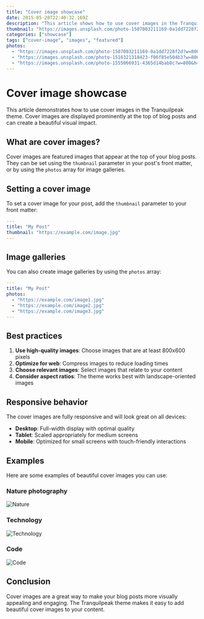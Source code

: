 ```yaml
---
title: "Cover image showcase"
date: 2015-05-28T22:40:32.169Z
description: "This article shows how to use cover images in the Tranquilpeak theme"
thumbnail: "https://images.unsplash.com/photo-1507003211169-0a1dd7228f2d?w=800&h=600&fit=crop"
categories: ["showcase"]
tags: ["cover-image", "images", "featured"]
photos:
  - "https://images.unsplash.com/photo-1507003211169-0a1dd7228f2d?w=800&h=600&fit=crop"
  - "https://images.unsplash.com/photo-1516321318423-f06f85e504b3?w=800&h=600&fit=crop"
  - "https://images.unsplash.com/photo-1555066931-4365d14bab8c?w=800&h=600&fit=crop"
---
```


# Cover image showcase

This article demonstrates how to use cover images in the Tranquilpeak theme. Cover images are displayed prominently at the top of blog posts and can create a beautiful visual impact.

## What are cover images?

Cover images are featured images that appear at the top of your blog posts. They can be set using the `thumbnail` parameter in your post's front matter, or by using the `photos` array for image galleries.

## Setting a cover image

To set a cover image for your post, add the `thumbnail` parameter to your front matter:

```yaml
---
title: "My Post"
thumbnail: "https://example.com/image.jpg"
---
```

## Image galleries

You can also create image galleries by using the `photos` array:

```yaml
---
title: "My Post"
photos:
  - "https://example.com/image1.jpg"
  - "https://example.com/image2.jpg"
  - "https://example.com/image3.jpg"
---
```

## Best practices

1. **Use high-quality images**: Choose images that are at least 800x600 pixels
2. **Optimize for web**: Compress images to reduce loading times
3. **Choose relevant images**: Select images that relate to your content
4. **Consider aspect ratios**: The theme works best with landscape-oriented images

## Responsive behavior

The cover images are fully responsive and will look great on all devices:

- **Desktop**: Full-width display with optimal quality
- **Tablet**: Scaled appropriately for medium screens
- **Mobile**: Optimized for small screens with touch-friendly interactions

## Examples

Here are some examples of beautiful cover images you can use:

### Nature photography
![Nature](https://images.unsplash.com/photo-1507003211169-0a1dd7228f2d?w=800&h=600&fit=crop)

### Technology
![Technology](https://images.unsplash.com/photo-1516321318423-f06f85e504b3?w=800&h=600&fit=crop)

### Code
![Code](https://images.unsplash.com/photo-1555066931-4365d14bab8c?w=800&h=600&fit=crop)

## Conclusion

Cover images are a great way to make your blog posts more visually appealing and engaging. The Tranquilpeak theme makes it easy to add beautiful cover images to your content. 